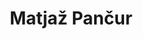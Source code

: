 ---
SICRIS: '19365'
draft: false
fixName: matjaž_pančur
lab: Laboratorij za računalniške komunikacije
labPos: Član laboratorija
location: R3.72 - Laboratorij LRK
mailInfo: matjaz.pancur@fri.uni-lj.si
officeHours: null
profName: asist. dr. Matjaž Pančur
profTitle: Asistent
telephoneInfo: null
title: Matjaž Pančur
---